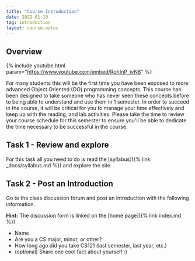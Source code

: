 ```yaml
---
title: "Course Introduction"
date: 2022-01-10
tag: introduction
layout: course-notoc
---
```


## Overview

{% include youtube.html param="https://www.youtube.com/embed/RphInP_ivN8" %}

For many students this will be the first time you have been exposed to more advanced Object Oriented
(OO) programming concepts. This course has been designed to take someone who has never seen these
concepts before to being able to understand and use them in 1 semester. In order to succeed in the
course, it will be critical for you to manage your time effectively and keep up with the reading,
and lab activities.  Please take the time to review your course schedule for this semester to ensure
you'll be able to dedicate the time necessary to be successful in the course. 

## Task 1 - Review and explore

For this task all you need to do is read the [syllabus]({% link _docs/syllabus.md %}) and 
explore the site.

## Task 2 - Post an Introduction

Go to the class discussion forum and post an introduction with the following information.

**Hint:** The discussion form is linked on the [home page]({% link index.md %})

- Name
- Are you a CS major, minor, or other?
- How long ago did you take CS121 (last semester, last year, etc.)
- (optional) Share one cool fact about yourself :)